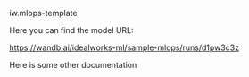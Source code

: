 iw.mlops-template

Here you can find the model URL:

https://wandb.ai/idealworks-ml/sample-mlops/runs/d1pw3c3z

Here is some other documentation
